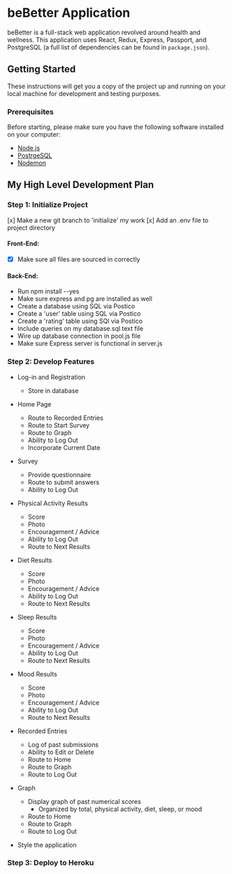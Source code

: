 
# beBetter Application
beBetter is a full-stack web application revolved around health and wellness. This application uses React, Redux, Express, Passport, and PostgreSQL (a full list of dependencies can be found in `package.json`).

## Getting Started
These instructions will get you a copy of the project up and running on your local machine for development and testing purposes.

### Prerequisites
Before starting, please make sure you have the following software installed on your computer:

- [Node.js](https://nodejs.org/en/)
- [PostrgeSQL](https://www.postgresql.org/)
- [Nodemon](https://nodemon.io/)


## My High Level Development Plan
### Step 1: Initialize Project
  [x] Make a new git branch to 'initialize' my work
  [x] Add an .env file to project directory

#### Front-End:
  * [x] Make sure all files are sourced in correctly

#### Back-End:
  * Run npm install --yes
  * Make sure express and pg are installed as well
  * Create a database using SQL via Postico
  * Create a 'user' table using SQL via Postico
  * Create a 'rating' table using SQl via Postico
  * Include queries on my database.sql text file
  * Wire up database connection in pool.js file
  * Make sure Express server is functional in server.js

### Step 2: Develop Features
  * Log-in and Registration
    * Store in database

  * Home Page
    * Route to Recorded Entries
    * Route to Start Survey
    * Route to Graph
    * Ability to Log Out
    * Incorporate Current Date

  * Survey
    * Provide questionnaire
    * Route to submit answers
    * Ability to Log Out

  * Physical Activity Results
    * Score
    * Photo
    * Encouragement / Advice
    * Ability to Log Out
    * Route to Next Results

  * Diet Results
    * Score
    * Photo
    * Encouragement / Advice
    * Ability to Log Out
    * Route to Next Results

  * Sleep Results
    * Score
    * Photo
    * Encouragement / Advice
    * Ability to Log Out
    * Route to Next Results

  * Mood Results
    * Score
    * Photo
    * Encouragement / Advice
    * Ability to Log Out
    * Route to Next Results

  * Recorded Entries
    * Log of past submissions
    * Ability to Edit or Delete
    * Route to Home
    * Route to Graph
    * Route to Log Out

  * Graph
    * Display graph of past numerical scores
      * Organized by total, physical activity, diet, sleep, or mood
    * Route to Home
    * Route to Graph
    * Route to Log Out

  * Style the application

### Step 3: Deploy to Heroku
